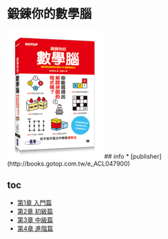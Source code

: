 # 鍛鍊你的數學腦

<!-- toc orderedList:0 depthFrom:1 depthTo:6 -->
<!-- tocstop -->
<img src="cover.png" alt="" height="300">
## info
* [publisher](http://books.gotop.com.tw/e_ACL047900)

## toc
* [第1章 入門篇](第1章_入門篇.md)
* [第2章 初級篇](第2章_初級篇.md)
* [第3章 中級篇](第3章_中級篇.md)
* [第4章 進階篇](第4章_進階篇.md)